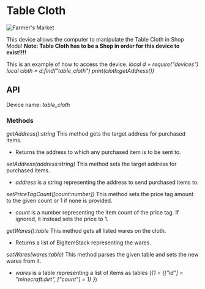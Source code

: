 # Table Cloth

![Farmer's Market](tag:create:table_cloths)

This device allows the computer to manipulate the Table Cloth in Shop Mode!
**Note: Table Cloth has to be a Shop in order for this device to exist!!!!**

This is an example of how to access the device.
*local d = require("devices")*
*local cloth = d:find("table_cloth")*
*print(cloth:getAddress())*

## API
Device name: *table_cloth*

### Methods
*getAddress():string*
This method gets the target address for purchased items.
- Returns the address to which any purchased item is to be sent to.

*setAddress(address:string)*
This method sets the target address for purchased items.
- *address* is a string representing the address to send purchased items to.

*setPriceTagCount([count:number])*
This method sets the price tag amount to the given count or 1 if none is provided.
- *count* is a number representing the item count of the price tag. If ignored, it instead sets the price to 1.

*getWares():table*
This method gets all listed wares on the cloth.
- Returns a list of BigItemStack representing the wares.

*setWares(wares:table)*
This method parses the given table and sets the new wares from it.
- *wares* is a table representing a list of items as tables (*{1 = {["id"] = "minecraft:dirt", ["count"] = 1} }*)